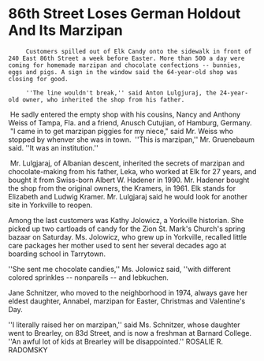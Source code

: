 86th Street Loses German Holdout And Its Marzipan
===

         Customers spilled out of Elk Candy onto the sidewalk in front of 240 East 86th Street a week before Easter. More than 500 a day were coming for homemade marzipan and chocolate confections -- bunnies, eggs and pigs. A sign in the window said the 64-year-old shop was closing for good.
   
         ''The line wouldn't break,'' said Anton Lulgjuraj, the 24-year-old owner, who inherited the shop from his father.













































   &nbsp;He sadly entered the empty shop 
with his cousins, Nancy and Anthony Weiss
of Tampa, Fla. and a friend, Anusch Cutujian,
of Hamburg, Germany.
   &nbsp;"I came in to get marzipan piggies for my
niece," said Mr. Weiss who stopped by
whenver she was in town. 
&nbsp;''This is marzipan,'' Mr. Gruenebaum
said. ''It was an institution.''

&nbsp;Mr. Lulgjaraj, of Albanian descent, inherited the secrets of marzipan and chocolate-making from his father, Leka, who worked at Elk for 27 years, and bought it from Swiss-born Albert W. Hadener in 1990. Mr. Hadener bought the shop from the original owners, the Kramers, in 1961. Elk stands for Elizabeth and Ludwig Kramer. Mr. Lulgjaraj said he would look for another site in Yorkville to reopen.

Among the last customers was Kathy Jolowicz, a Yorkville historian. She picked up two cartloads of candy for the Zion St. Mark's Church's spring bazaar on Saturday. Ms. Jolowicz, who grew up in Yorkville, recalled little care packages her mother used to sent her several decades ago at boarding school in Tarrytown.

''She sent me chocolate candies,'' Ms. Jolowicz said, ''with different colored sprinkles -- nonpareils -- and lebkuchen.

Jane Schnitzer, who moved to the neighborhood in 1974, always gave her eldest daughter, Annabel, marzipan for Easter, Christmas and Valentine's Day.

''I literally raised her on marzipan,'' said Ms. Schnitzer, whose daughter went to Brearley, on 83d Street, and is now a freshman at Barnard College. ''An awful lot of kids at Brearley will be disappointed.'' ROSALIE R. RADOMSKY
